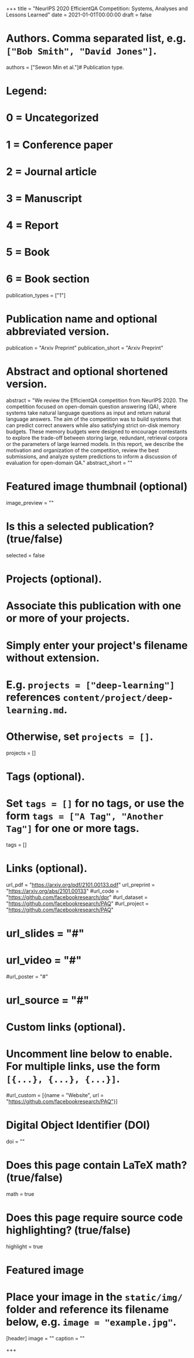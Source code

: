 +++
title = "NeurIPS 2020 EfficientQA Competition: Systems, Analyses and Lessons Learned"
date = 2021-01-01T00:00:00
draft = false

# Authors. Comma separated list, e.g. `["Bob Smith", "David Jones"]`.
authors = ["Sewon Min et al."]# Publication type.
# Legend:
# 0 = Uncategorized
# 1 = Conference paper
# 2 = Journal article
# 3 = Manuscript
# 4 = Report
# 5 = Book
# 6 = Book section
publication_types = ["1"]

# Publication name and optional abbreviated version.
publication = "Arxiv Preprint"
publication_short = "Arxiv Preprint"

# Abstract and optional shortened version.
abstract = "We review the EfficientQA competition from NeurIPS 2020. The competition focused on open-domain question answering (QA), where systems take natural language questions as input and return natural language answers. The aim of the competition was to build systems that can predict correct answers while also satisfying strict on-disk memory budgets. These memory budgets were designed to encourage contestants to explore the trade-off between storing large, redundant, retrieval corpora or the parameters of large learned models. In this report, we describe the motivation and organization of the competition, review the best submissions, and analyze system predictions to inform a discussion of evaluation for open-domain QA."
abstract_short = "" 
# Featured image thumbnail (optional)
image_preview = ""

# Is this a selected publication? (true/false)
selected = false

# Projects (optional).
#   Associate this publication with one or more of your projects.
#   Simply enter your project's filename without extension.
#   E.g. `projects = ["deep-learning"]` references `content/project/deep-learning.md`.
#   Otherwise, set `projects = []`.
projects = []

# Tags (optional).
#   Set `tags = []` for no tags, or use the form `tags = ["A Tag", "Another Tag"]` for one or more tags.
tags = []

# Links (optional).
url_pdf = "https://arxiv.org/pdf/2101.00133.pdf"
url_preprint = "https://arxiv.org/abs/2101.00133"
#url_code = "https://github.com/facebookresearch/dpr"
#url_dataset = "https://github.com/facebookresearch/PAQ"
#url_project = "https://github.com/facebookresearch/PAQ"
# url_slides = "#"
# url_video = "#"
#url_poster = "#"
# url_source = "#"

# Custom links (optional).
#   Uncomment line below to enable. For multiple links, use the form `[{...}, {...}, {...}]`.
#url_custom = [{name = "Website", url = "https://github.com/facebookresearch/PAQ"}]

# Digital Object Identifier (DOI)
doi = ""

# Does this page contain LaTeX math? (true/false)
math = true

# Does this page require source code highlighting? (true/false)
highlight = true

# Featured image
# Place your image in the `static/img/` folder and reference its filename below, e.g. `image = "example.jpg"`.
[header]
image = ""
caption = ""

+++
